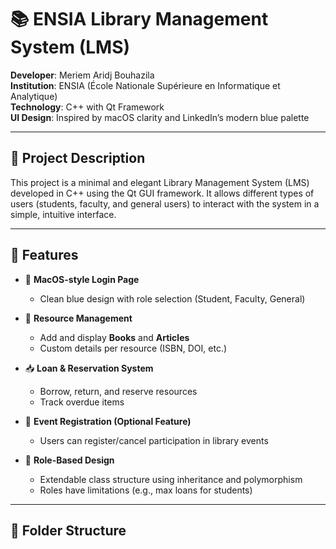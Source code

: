 # 📚 ENSIA Library Management System (LMS)

**Developer**: Meriem Aridj Bouhazila  
**Institution**: ENSIA (École Nationale Supérieure en Informatique et Analytique)  
**Technology**: C++ with Qt Framework  
**UI Design**: Inspired by macOS clarity and LinkedIn’s modern blue palette

---

## 🎯 Project Description

This project is a minimal and elegant Library Management System (LMS) developed in C++ using the Qt GUI framework. It allows different types of users (students, faculty, and general users) to interact with the system in a simple, intuitive interface.

---

## 🌟 Features

- 🔐 **MacOS-style Login Page**
  - Clean blue design with role selection (Student, Faculty, General)

- 📘 **Resource Management**
  - Add and display **Books** and **Articles**
  - Custom details per resource (ISBN, DOI, etc.)

- 📥 **Loan & Reservation System**
  - Borrow, return, and reserve resources
  - Track overdue items

- 📅 **Event Registration (Optional Feature)**
  - Users can register/cancel participation in library events

- 🔁 **Role-Based Design**
  - Extendable class structure using inheritance and polymorphism
  - Roles have limitations (e.g., max loans for students)

---

## 📂 Folder Structure

